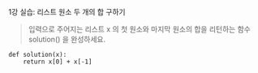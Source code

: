 1강 실습: 리스트 원소 두 개의 합 구하기
> 입력으로 주어지는 리스트 x 의 첫 원소와 마지막 원소의 합을 리턴하는 함수 solution() 을 완성하세요.

```
def solution(x):
    return x[0] + x[-1]
```
